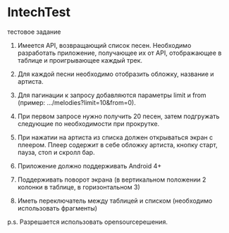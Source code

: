 # IntechTest
тестовое задание

1) Имеется API, возвращающий список песен. Необходимо разработать приложение, получающее их от API, отображающее в таблице и проигрывающее каждый трек.
2) Для каждой песни необходимо отобразить обложку, название и артиста. 
3) Для пагинации к запросу добавляются параметры limit и from (пример: .../melodies?limit=10&from=0).
4) При первом запросе нужно получить 20 песен, затем подгружать следующие по необходимости при прокрутке.
5) При нажатии на артиста из списка должен открываться экран с плеером. Плеер содержит в себе обложку артиста, кнопку старт, пауза, стоп и скролл бар.
6) Приложение должно поддерживать Android 4+

7) Поддерживать поворот экрана (в вертикальном положении 2 колонки в таблице, в горизонтальном 3)
8) Иметь переключатель между таблицей и списком (необходимо использовать фрагменты)

p.s. Разрешается использовать opensourceрешения.
